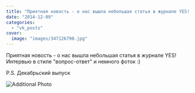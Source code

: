 ```yaml
---
title: "Приятная новость - о нас вышла небольшая статья в журнале YES! Интервью в стиле \"вопрос-ответ\"  и не..."
date: "2014-12-09"
categories: 
  - "vk_posts"
cover:
  image: "images/347126790.jpg"
---
```


Приятная новость - о нас вышла небольшая статья в журнале YES! Интервью в стиле "вопрос-ответ" и немного фоток :)

P.S. Декабрьский выпуск

![Additional Photo](https://vodpop.ru/wp-content/uploads/2023/07/347126791.jpg)
